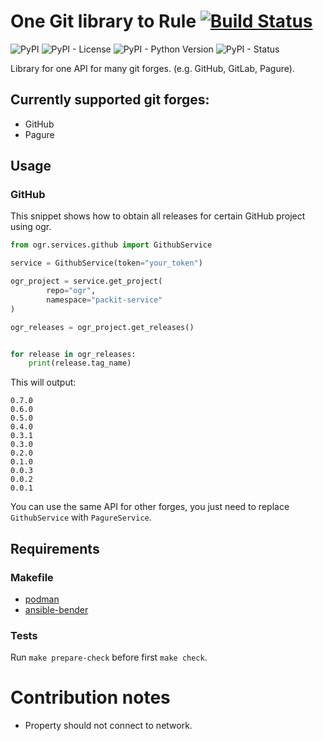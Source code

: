 # One Git library to Rule [![Build Status](https://zuul-ci.org/gated.svg)](https://softwarefactory-project.io/zuul/t/local/builds?project=packit-service/ogr)

![PyPI](https://img.shields.io/pypi/v/ogr.svg)
![PyPI - License](https://img.shields.io/pypi/l/ogr.svg)
![PyPI - Python Version](https://img.shields.io/pypi/pyversions/ogr.svg)
![PyPI - Status](https://img.shields.io/pypi/status/ogr.svg)


Library for one API for many git forges. (e.g. GitHub, GitLab, Pagure).

## Currently supported git forges:

- GitHub
- Pagure

## Usage

### GitHub

This snippet shows how to obtain all releases for certain GitHub project using ogr.

```python
from ogr.services.github import GithubService

service = GithubService(token="your_token")

ogr_project = service.get_project(
        repo="ogr",
        namespace="packit-service"
)

ogr_releases = ogr_project.get_releases()


for release in ogr_releases:
    print(release.tag_name)
```

This will output:

```
0.7.0
0.6.0
0.5.0
0.4.0
0.3.1
0.3.0
0.2.0
0.1.0
0.0.3
0.0.2
0.0.1
```

You can use the same API for other forges, you just need to replace `GithubService` with `PagureService`.

## Requirements

### Makefile

- [podman](https://github.com/containers/libpod)
- [ansible-bender](https://pypi.org/project/ansible-bender)

### Tests

Run `make prepare-check` before first `make check`.


# Contribution notes

- Property should not connect to network.
